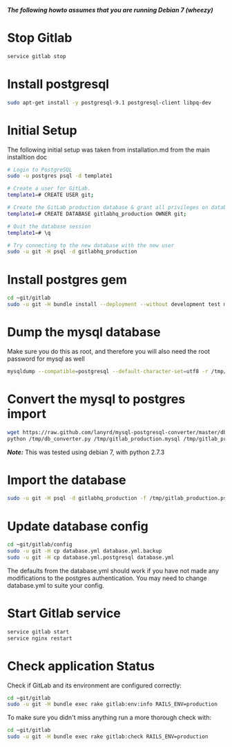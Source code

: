 ***The following howto assumes that you are running Debian 7 (wheezy)***

# Stop Gitlab

```bash
service gitlab stop
```

# Install postgresql

```bash
sudo apt-get install -y postgresql-9.1 postgresql-client libpq-dev
```

# Initial Setup

The following initial setup was taken from installation.md from the main installtion doc

```bash
# Login to PostgreSQL
sudo -u postgres psql -d template1

# Create a user for GitLab.
template1=# CREATE USER git;

# Create the GitLab production database & grant all privileges on database
template1=# CREATE DATABASE gitlabhq_production OWNER git;

# Quit the database session
template1=# \q

# Try connecting to the new database with the new user
sudo -u git -H psql -d gitlabhq_production
```

# Install postgres gem

```bash
cd ~git/gitlab
sudo -u git -H bundle install --deployment --without development test mysql aws
```

# Dump the mysql database

Make sure you do this as root, and therefore you will also need the root password for mysql as well

```bash
mysqldump --compatible=postgresql --default-character-set=utf8 -r /tmp/gitlabhq_production.mysql -u root -p gitlabhq_production
```

# Convert the mysql to postgres import

```bash
wget https://raw.github.com/lanyrd/mysql-postgresql-converter/master/db_converter.py -O /tmp/db_converter.py
python /tmp/db_converter.py /tmp/gitlab_production.mysql /tmp/gitlab_production.psql
```

***Note:*** This was tested using debian 7, with python 2.7.3

# Import the database

```bash
sudo -u git -H psql -d gitlabhq_production -f /tmp/gitlab_production.psql
```

# Update database config

```bash
cd ~git/gitlab/config
sudo -u git -H cp database.yml database.yml.backup
sudo -u git -H cp database.yml.postgresql database.yml
```

The defaults from the database.yml should work if you have not made any modifications to the postgres authentication. You may need to change database.yml to suite your config.

# Start Gitlab service

```bash
service gitlab start
service nginx restart
```

# Check application Status

Check if GitLab and its environment are configured correctly:

```bash
cd ~git/gitlab
sudo -u git -H bundle exec rake gitlab:env:info RAILS_ENV=production
```

To make sure you didn't miss anything run a more thorough check with:

```bash
cd ~git/gitlab
sudo -u git -H bundle exec rake gitlab:check RAILS_ENV=production
```

